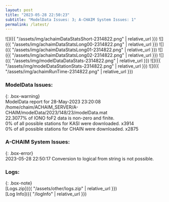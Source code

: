 ```yaml
---
layout: post
title: "2023-05-28 22:50:23"
subtitle: "ModelData Issues: 3; A-CHAIM System Issues: 1"
permalink: /latest/
---
```


![]({{ "/assets/img/achaimDataStatsShort-2314822.png" | relative_url }})
![]({{ "/assets/img/achaimDataStatsLong00-2314822.png" | relative_url }})
![]({{ "/assets/img/achaimDataStatsLong01-2314822.png" | relative_url }})
![]({{ "/assets/img/achaimDataStatsLong02-2314822.png" | relative_url }})
![]({{ "/assets/img/modelDataDataStats-2314822.png" | relative_url }})
![]({{ "/assets/img/modelDataStationStats-2314822.png" | relative_url }})
![]({{ "/assets/img/achaimRunTime-2314822.png" | relative_url }})


### ModelData Issues:  
  
{: .box-warning}  
 ModelData report for 28-May-2023 23:20:08   
 /home/chaim/ACHAIM_SERVER/A-CHAIM/modelData/2023/148/23/modelData.mat   
 22.3077% of IONO foF2 data is non-zero and finite.   
 0% of all possible stations for KASI were downloaded. x3914   
 0% of all possible stations for CHAIN were downloaded. x2875   
  
### A-CHAIM System Issues:  
  
{: .box-error}  
2023-05-28 22:50:17 Conversion to logical from string is not possible.  

### Logs:  
  
{: .box-note}  
[Logs.zip]({{ "/assets/other/logs.zip" | relative_url }})  
[Log Info]({{ "/logInfo" | relative_url }})  
